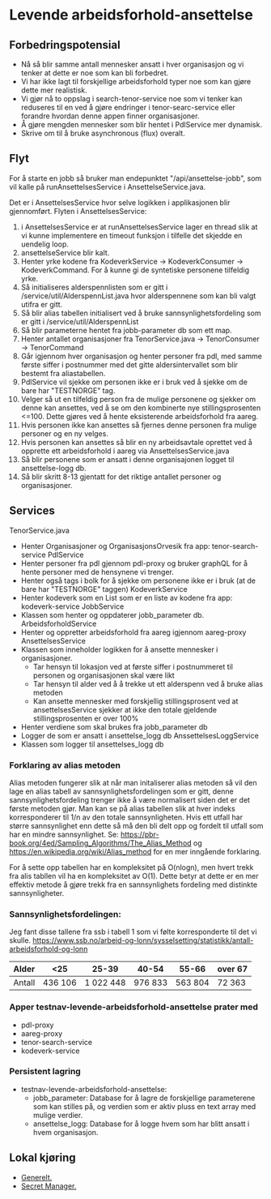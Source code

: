 # Levende arbeidsforhold-ansettelse

## Forbedringspotensial
* Nå så blir samme antall mennesker ansatt i hver organisasjon og vi tenker at dette er noe som kan bli forbedret.
* Vi har ikke lagt til forskjellige arbeidsforhold typer noe som kan gjøre dette mer realistisk.
* Vi gjør nå to oppslag i search-tenor-service noe som vi tenker kan reduseres til en ved å gjøre endringer i tenor-searc-service eller forandre hvordan denne appen finner organisasjoner.
* Å gjøre mengden mennesker som blir hentet i PdlService mer dynamisk.
* Skrive om til å bruke asynchronous (flux) overalt.

## Flyt
For å starte en jobb så bruker man endepunktet "/api/ansettelse-jobb", som vil kalle på runAnsettelsesService i AnsettelseService.java.

Det er i AnsettelsesService hvor selve logikken i applikasjonen blir gjennomført. 
Flyten i AnsettelsesService:
1. i AnsettelsesService er at runAnsettelsesService lager en thread slik at vi kunne implementere en timeout funksjon i tilfelle
det skjedde en uendelig loop.
2. ansettelseService blir kalt.
3. Henter yrke kodene fra KodeverkService -> KodeverkConsumer -> KodeverkCommand. For å kunne gi de syntetiske personene tilfeldig yrke.
4. Så initialiseres alderspennlisten som er gitt i /service/util/AlderspennList.java hvor alderspennene som kan bli valgt utifra er gitt.
5. Så blir alias tabellen initialisert ved å bruke sannsynlighetsfordeling som er gitt i /service/util/AlderspennList
6. Så blir parameterne hentet fra jobb-parameter db som ett map.
7. Henter antallet organisasjoner fra TenorService.java -> TenorConsumer -> TenorCommand
8. Går igjennom hver organisasjon og henter personer fra pdl, med samme første siffer i postnummer med det gitte aldersintervallet som blir bestemt fra aliastabellen.
9. PdlService vil sjekke om personen ikke er i bruk ved å sjekke om de bare har "TESTNORGE" tag.
10. Velger så ut en tilfeldig person fra de mulige personene og sjekker om denne kan ansettes, ved å se om den kombinerte nye stillingsprosenten <=100. Dette gjøres ved å hente eksisterende arbeidsforhold fra aareg.
11. Hvis personen ikke kan ansettes så fjernes denne personen fra mulige personer og en ny velges.
12. Hvis personen kan ansettes så blir en ny arbeidsavtale oprettet ved å opprette ett arbeidsforhold i aareg via AnsettelsesService.java
13. Så blir personene som er ansatt i denne organisajonen logget til ansettelse-logg db.
14. Så blir skritt 8-13 gjentatt for det riktige antallet personer og organisasjoner.

## Services
TenorService.java
* Henter Organisasjoner og OrganisasjonsOrvesik fra app: tenor-search-service
PdlService
* Henter personer fra pdl gjennom pdl-proxy og bruker graphQL for å hente personer med de hensynene vi trenger.
* Henter også tags i bolk for å sjekke om personene ikke er i bruk (at de bare har "TESTNORGE" taggen)
KodeverkService
* Henter kodeverk som en List<String> som er en liste av kodene fra app: kodeverk-service
JobbService
* Klassen som henter og oppdaterer jobb_parameter db.
ArbeidsforholdService
* Henter og oppretter arbeidsforhold fra aareg igjennom aareg-proxy
AnsettelsesService
* Klassen som inneholder logikken for å ansette mennesker i organisasjoner.
  * Tar hensyn til lokasjon ved at første siffer i postnummeret til personen og organisasjonen skal være likt
  * Tar hensyn til alder ved å å trekke ut ett alderspenn ved å bruke alias metoden
  * Kan ansette mennesker med forskjellig stillingsprosent ved at ansettelsesService sjekker at ikke den totale gjeldende stillingsprosenten er over 100%
* Henter verdiene som skal brukes fra jobb_parameter db
* Logger de som er ansatt i ansettelse_logg db
AnssettelsesLoggService
* Klassen som logger til ansettelses_logg db

### Forklaring av alias metoden
Alias metoden fungerer slik at når man initaliserer alias metoden så vil den lage en alias tabell 
av sannsynlighetsfordelingen som er gitt, denne sannsynlighetsfordeling trenger ikke å være normalisert
siden det er det første metoden gjør. 
Man kan se på alias tabellen slik at hver indeks korresponderer til 1/n av den totale sannsynligheten.
Hvis ett utfall har større sannsynlighet enn dette så må den bli delt opp og fordelt til utfall som har en mindre sannsynlighet.
Se: https://pbr-book.org/4ed/Sampling_Algorithms/The_Alias_Method og https://en.wikipedia.org/wiki/Alias_method
for en mer inngående forklaring.

For å sette opp tabellen har en kompleksitet på O(nlogn), men hvert trekk fra alis tabllen vil ha en kompleksitet av O(1).
Dette betyr at dette er en mer effektiv metode å gjøre trekk fra en sannsynlighets fordeling med distinkte sannsynligheter.

### Sannsynlighetsfordelingen:
Jeg fant disse tallene fra ssb i tabell 1 som vi følte korresponderte til det vi skulle.
https://www.ssb.no/arbeid-og-lonn/sysselsetting/statistikk/antall-arbeidsforhold-og-lonn

|  Alder | <25     | 25-39     | 40-54   | 55-66   | over 67 |
|---|---------|-----------|---------|---------|---------|
| Antall  | 436 106 | 1 022 448 | 976 833 | 563 804 | 72 363  |

### Apper testnav-levende-arbeidsforhold-ansettelse prater med 
* pdl-proxy
* aareg-proxy
* tenor-search-service
* kodeverk-service

### Persistent lagring
* testnav-levende-arbeidsforhold-ansettelse:
  * jobb_parameter: Database for å lagre de forskjellige parameterene som kan stilles på, og verdien som er aktiv pluss en text array med mulige verdier.
  * ansettelse_logg: Database for å logge hvem som har blitt ansatt i hvem organisasjon.


## Lokal kjøring
* [Generelt.](../../docs/local_general.md)
* [Secret Manager.](../../docs/local_secretmanager.md)
